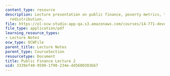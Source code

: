```yaml
---
content_type: resource
description: Lecture presentation on public finance, poverty metrics, taxation, and
  redistribution.
file: https://ol-ocw-studio-app-qa.s3.amazonaws.com/courses/14-771-development-economics-microeconomic-issues-and-policy-models-fall-2008/3339ef4095901f90234edd5600303bb7_lec10.pdf
file_type: application/pdf
learning_resource_types:
- Lecture Notes
ocw_type: OCWFile
parent_title: Lecture Notes
parent_type: CourseSection
resourcetype: Document
title: Public Finance Lecture 2
uid: 3339ef40-9590-1f90-234e-dd5600303bb7
---
```

